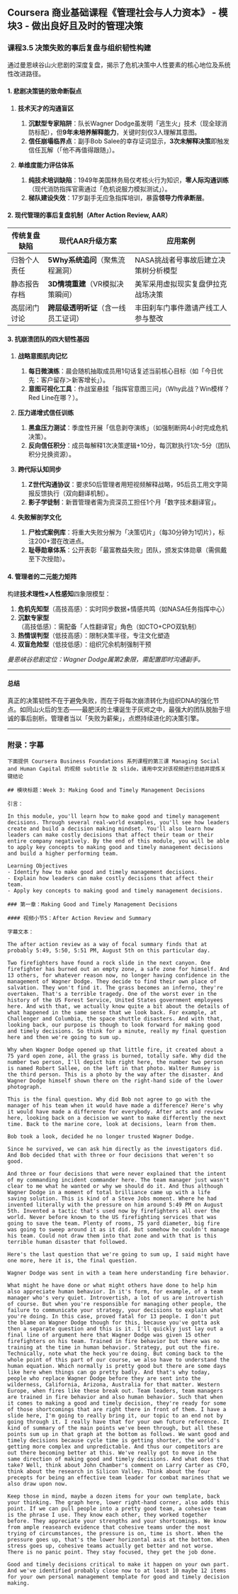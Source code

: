 ## Coursera 商业基础课程《管理社会与人力资本》 - 模块3 - 做出良好且及时的管理决策

### 课程3.5 决策失败的事后复盘与组织韧性构建

通过曼恩峡谷山火悲剧的深度复盘，揭示了危机决策中人性要素的核心地位及系统性改进路径。

#### 1. 悲剧决策链的致命断裂点

1. **技术天才的沟通盲区**  
   1. **沉默型专家陷阱**：队长Wagner Dodge虽发明「逃生火」技术（现全球消防标配），但**9年未培养解释能力**，关键时刻仅3人理解其意图。  
   2. **信任崩塌临界点**：副手Bob Salee的幸存证词显示，**3次未解释决策**即触发信任瓦解（「他不再值得跟随」）。

2. **单维度能力评估体系**  
   1. **纯技术培训缺陷**：1949年美国林务局仅考核火行为知识，**零人际沟通训练**（现代消防指挥官需通过「危机说服力模拟测试」）。  
   2. **梯队建设失效**：17岁副手无应急指挥培训，暴露**领导力传承断层**。

#### 2. 现代管理的事后复盘机制（After Action Review, AAR）

| 传统复盘缺陷 | 现代AAR升级方案 | 应用案例 |  
|--------------|------------------|----------|  
| 归咎个人责任 | **5Why系统追问**（聚焦流程漏洞） | NASA挑战者号事故后建立决策树分析模型 |  
| 静态报告存档 | **3D情境重建**（VR模拟决策瞬间） | 美军采用虚拟现实复盘伊拉克战场决策 |  
| 高层闭门讨论 | **跨层级透明听证**（含一线员工证词） | 丰田刹车门事件邀请产线工人参与整改 |  

#### 3. 抗崩溃团队的四大韧性基因

1. **战略意图肌肉记忆**  
   1. **每日微演练**：晨会随机抽取成员用1句话复述当前核心目标（如「今日优先：客户留存＞新客增长」）。  
   2. **意图可视化工具**：作战室悬挂「指挥官意图三问」（Why此战？Win模样？Red Line在哪？）。

2. **压力递增式信任训练**  
   1. **黑盒压力测试**：季度性开展「信息剥夺演练」（如强制断网4小时完成危机决策）。  
   2. **反向信任积分**：成员每解释1次决策逻辑+10分，每沉默执行1次-5分（团队积分兑换资源）。

3. **跨代际认知同步**  
   1. **Z世代沟通协议**：要求50后管理者用短视频解释战略，95后员工用文字简报反馈执行（双向翻译机制）。  
   2. **影子学徒制**：新晋管理者需为资深员工担任1个月「数字技术翻译官」。

4. **失败解剖学文化**  
   1. **尸检式案例库**：将重大失败分解为「决策切片」（每30分钟为1切片），标注200+潜在改进点。  
   2. **耻辱勋章体系**：公开表彰「最富教益失败」团队，颁发实体勋章（需佩戴至下次授勋）。

#### 4. 管理者的二元能力矩阵

构建**技术理性×人性感知**四象限模型：  
1. **危机先知型**（高技高感）：实时同步数据+情感共鸣（如NASA任务指挥中心）  
2. **沉默专家型**（高技低感）：需配备「人性翻译官」角色（如CTO+CPO双轨制）  
3. **热情误判型**（低技高感）：限制决策半径，专注文化塑造  
4. **双盲危险型**（低技低感）：组织冗余机制强制干预  

*曼恩峡谷悲剧定位：Wagner Dodge属第2象限，需配置即时沟通副手。*

---

#### 总结

真正的决策韧性不在于避免失败，而在于将每次崩溃转化为组织DNA的强化节点。如同山火后的生态——最肥沃的土壤诞生于灰烬之中，最强大的团队脱胎于坦诚的事后剖析。管理者当以「失败为薪柴」，点燃持续进化的决策引擎。

---

### 附录：字幕

```
下面提供 Coursera Business Foundations 系列课程的第三课 Managing Social and Human Capital 的视频 subtitle 及 slide，请用中文对该视频进行总结并提炼关键结论

## 模块标题：Week 3: Making Good and Timely Management Decisions

引言：

In this module, you'll learn how to make good and timely management decisions. Through several real-world examples, you'll see how leaders create and build a decision making mindset. You'll also learn how leaders can make costly decisions that affect their team or their entire company negatively. By the end of this module, you will be able to apply key concepts to making good and timely management decisions and build a higher performing team.

Learning Objectives
- Identify how to make good and timely management decisions.
- Explain how leaders can make costly decisions that affect their team.
- Apply key concepts to making good and timely management decisions.

### 第一章：Making Good and Timely Management Decisions

#### 视频小节5：After Action Review and Summary

字幕文本：

The after action review as a way of focal summary finds that at probably 5:49, 5:50, 5:51 PM, August 5th on this particular day.

Two firefighters have found a rock slide in the next canyon. One firefighter has burned out an empty zone, a safe zone for himself. And 13 others, for whatever reason now, no longer having confidence in the management of Wagner Dodge. They decide to find their own place of salvation. They won't find it. The grass becomes an inferno, they're overtaken. That's a terrible tragedy. One of the worst ever in the history of the US Forest Service, United States government employees here. And with that, we actually know quite a bit about the details of what happened in the same sense that we look back. For example, at Challenger and Columbia, the space shuttle disasters. And with that, looking back, our purpose is though to look forward for making good and timely decisions. So think for a minute, really my final question here and then we're going to sum up.

Why when Wagner Dodge opened up that little fire, it created about a 75 yard open zone, all the grass is burned, totally safe. Why did the number two person, I'll depict him right here, the number two person is named Robert Sallee, on the left in that photo. Walter Rumsey is the third person. This is a photo by the way after the disaster. And Wagner Dodge himself shown there on the right-hand side of the lower photograph.

This is the final question. Why did Bob not agree to go with the manager of his team when it would have made a difference? Here's why it would have made a difference for everybody. After acts and review here, looking back on a decision we want to make differently the next time. Back to the marine core, look at decisions, learn from them.

Bob took a look, decided he no longer trusted Wagner Dodge.

Since he survived, we can ask him directly as the investigators did. And Bob decided that with three or four decisions that weren't so good.

And three or four decisions that were never explained that the intent of my commanding incident commander here. The team manager just wasn't clear to me what he wanted or why we should do it. And thus although Wagner Dodge in a moment of total brilliance came up with a life saving solution. This is kind of a Steve Jobs moment. Where he had invented literally with the pressure on him around 5:49 PM on August 5th. Invented a tactic that's used now by firefighters all over the world. Never before known to the US firefighting services that was going to save the team. Plenty of rooms, 75 yard diameter, big fire was going to sweep around it as it did. But somehow he couldn't manage his team. Could not draw them into that zone and with that is this terrible human disaster that followed.

Here's the last question that we're going to sum up, I said might have one more, here it is, the final question.

Wagner Dodge was sent in with a team here understanding fire behavior.

What might he have done or what might others have done to help him also appreciate human behavior. In it's form, for example, of a team manager who's very quiet. Introvertish, a lot of us are introvertish of course. But when you're responsible for managing other people, the failure to communicate your strategy, your decisions to explain what you're doing. In this case, proved fatal for 13 people. I don't put the blame on Wagner Dodge though for this, because you've gotta ask then a separate question and this is it. I'll quickly just lay out a final line of argument here that Wagner Dodge was given 15 other firefighters on his team. Trained in fire behavior but there was no training at the time in human behavior. Strategy, put out the fire. Technically, note what the heck you're doing. But coming back to the whole point of this part of our course, we also have to understand the human equation. Which normally is pretty good but there are some days like here when things can go pretty badly. And that's why today, people who replace Wagner Dodge before they are sent into the wilderness, California, Arizona, Australia for that matter. Western Europe, when fires like these break out. Team leaders, team managers are trained in fire behavior and also human behavior. Such that when it comes to making a good and timely decision, they're ready for some of those shortcomings that are right there in front of them. I have a slide here, I'm going to really bring it, our topic to an end not by going through it. I really have that for your own future reference. It kind of summary of the main points we've been through, but all these points sum up in that graph at the bottom as follows. We want good and timely decisions because cycle time is getting shorter, the world's getting more complex and unpredictable. And thus our competitors are out there becoming better at this. We've really got to move in the same direction of making good and timely decisions. And what does that take? Well, think about John Chamber's comment on Larry Carter as CFO, think about the research in Silicon Valley. Think about the four precepts for being an effective team leader for combat marines that we also draw upon now.

Keep those in mind, maybe a dozen items for your own template, back your thinking. The graph here, lower right-hand corner, also adds this point. If we can pull people into a pretty good team, a cohesive team is the phrase I use. They know each other, they worked together before. They appreciate your strengths and your shortcomings. We know from ample reasearch evidence that cohesive teams under the most trying of circumstances, the pressure is on, time is short. When the pressure goes up, that's the lower horizontal axis at the bottom. When stress goes up, cohesive teams actually get better and not worse. There is no panic point. They stay focused, they get the job done.

Good and timely decisions critical to make it happen on your own part. And we've identified probably close now to at least 10 maybe 12 items for your own personal management template for good and timely decision making.
```